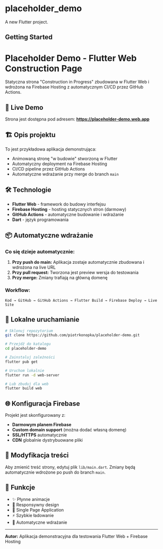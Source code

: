 # placeholder_demo

A new Flutter project.

## Getting Started

# Placeholder Demo - Flutter Web Construction Page

Statyczna strona "Construction in Progress" zbudowana w Flutter Web i wdrożona na Firebase Hosting z automatycznym CI/CD przez GitHub Actions.

## 🚀 Live Demo

Strona jest dostępna pod adresem: **https://placeholder-demo.web.app**

## 🏗️ Opis projektu

To jest przykładowa aplikacja demonstrująca:
- Animowaną stronę "w budowie" stworzoną w Flutter
- Automatyczny deployment na Firebase Hosting
- CI/CD pipeline przez GitHub Actions
- Automatyczne wdrażanie przy merge do branch `main`

## 🛠️ Technologie

- **Flutter Web** - framework do budowy interfejsu
- **Firebase Hosting** - hosting statycznych stron (darmowy)
- **GitHub Actions** - automatyczne budowanie i wdrażanie
- **Dart** - język programowania

## 📦 Automatyczne wdrażanie

### Co się dzieje automatycznie:

1. **Przy push do main:** Aplikacja zostaje automatycznie zbudowana i wdrożona na live URL
2. **Przy pull request:** Tworzona jest preview wersja do testowania
3. **Przy merge:** Zmiany trafiają na główną domenę

### Workflow:

```
Kod → GitHub → GitHub Actions → Flutter Build → Firebase Deploy → Live Site
```

## 🔧 Lokalne uruchamianie

```bash
# Sklonuj repozytorium
git clone https://github.com/piotrkonopka/placeholder-demo.git

# Przejdź do katalogu
cd placeholder-demo

# Zainstaluj zależności
flutter pub get

# Uruchom lokalnie
flutter run -d web-server

# Lub zbuduj dla web
flutter build web
```

## 🌐 Konfiguracja Firebase

Projekt jest skonfigurowany z:
- **Darmowym planem Firebase**
- **Custom domain support** (można dodać własną domenę)
- **SSL/HTTPS** automatycznie
- **CDN** globalnie dystrybuowane pliki

## 📝 Modyfikacja treści

Aby zmienić treść strony, edytuj plik `lib/main.dart`. Zmiany będą automatycznie wdrożone po push do branch `main`.

## 🎨 Funkcje

- ✨ Płynne animacje
- 📱 Responsywny design
- 🎯 Single Page Application
- ⚡ Szybkie ładowanie
- 🔄 Automatyczne wdrażanie

---

**Autor:** Aplikacja demonstracyjna dla testowania Flutter Web + Firebase Hosting
